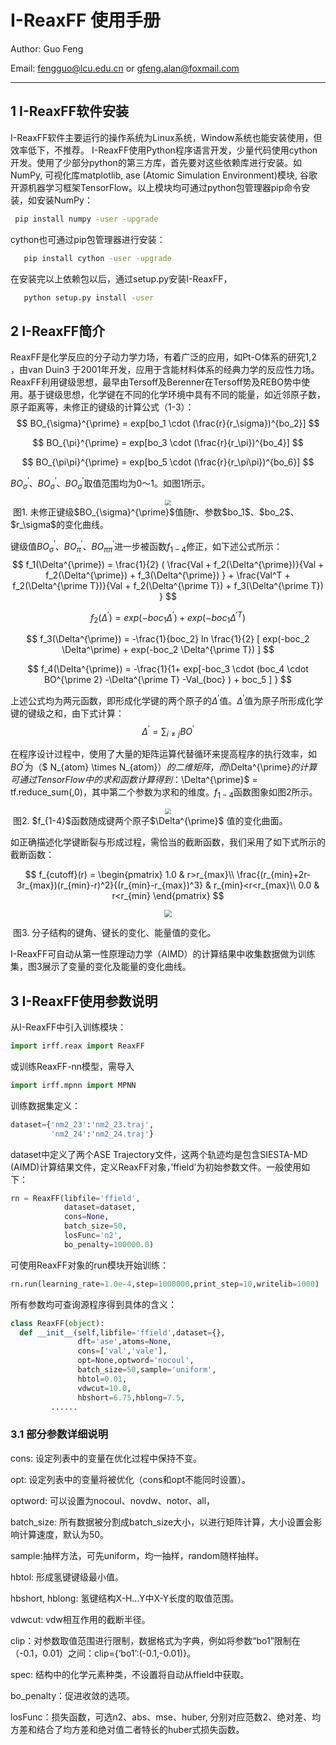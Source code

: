 # I-ReaxFF 使用手册

Author: Guo Feng

Email: fengguo@lcu.edu.cn or gfeng.alan@foxmail.com

---

## 1  I-ReaxFF软件安装
I-ReaxFF软件主要运行的操作系统为Linux系统，Window系统也能安装使用，但效率低下，不推荐。 I-ReaxFF使用Python程序语言开发，少量代码使用cython开发。使用了少部分python的第三方库，首先要对这些依赖库进行安装。如NumPy, 可视化库matplotlib, ase (Atomic Simulation Environment)模块, 谷歌开源机器学习框架TensorFlow。以上模块均可通过python包管理器pip命令安装，如安装NumPy：

```bash
 pip install numpy -user -upgrade
```
cython也可通过pip包管理器进行安装：

```bash
   pip install cython -user -upgrade
```
在安装完以上依赖包以后，通过setup.py安装I-ReaxFF， 
```bash
   python setup.py install -user 
```
## 2 I-ReaxFF简介
 ReaxFF是化学反应的分子动力学力场，有着广泛的应用，如Pt-O体系的研究1,2 ，由van Duin3 于2001年开发，应用于含能材料体系的经典力学的反应性力场。ReaxFF利用键级思想，最早由Tersoff及Berenner在Tersoff势及REBO势中使用。基于键级思想，化学键在不同的化学环境中具有不同的能量，如近邻原子数，原子距离等，未修正的键级的计算公式（1-3）：
$$
BO_{\sigma}^{\prime} = exp[bo_1 \cdot (\frac{r}{r_\sigma})^{bo_2}]
$$

$$
BO_{\pi}^{\prime} = exp[bo_3 \cdot (\frac{r}{r_\pi})^{bo_4}]
$$

$$
BO_{\pi\pi}^{\prime} = exp[bo_5 \cdot (\frac{r}{r_\pi\pi})^{bo_6}]
$$

$BO_{\sigma}^{\prime}$、$BO_{\sigma}^{\prime}$、$BO_{\sigma}^{\prime}$取值范围均为0～1。如图1所示。

<div align=center><img src="图1.png" style="zoom:60%;" /></div>
​                                               图1. 未修正键级$BO_{\sigma}^{\prime}$值随r、参数$bo_1$、$bo_2$、$r_\sigma$的变化曲线。

键级值$BO_{\sigma}^{\prime}$、$BO_{\pi}^{\prime}$、$BO_{\pi\pi}^{\prime}$进一步被函数$f_{1-4}$修正，如下述公式所示：
$$
f_1(\Delta^{\prime}) = \frac{1}{2} ( 
 \frac{Val + f_2(\Delta^{\prime})}{Val + f_2(\Delta^{\prime}) + f_3(\Delta^{\prime}) } +
 \frac{Val^T + f_2(\Delta^{\prime T})}{Val + f_2(\Delta^{\prime T}) + f_3(\Delta^{\prime T}) }
$$

$$
f_2(\Delta^{\prime}) =exp(-boc_1 \Delta^\prime) + exp(-boc_1 \Delta^{\prime T})
$$

$$
f_3(\Delta^{\prime}) = -\frac{1}{boc_2} ln \frac{1}{2} [
exp(-boc_2 \Delta^\prime) + exp(-boc_2 \Delta^{\prime T})
]
$$

$$
f_4(\Delta^{\prime}) = -\frac{1}{1+
exp[-boc_3 \cdot (boc_4 \cdot BO^{\prime 2} -\Delta^{\prime T} -Val_{boc} ) + boc_5 ]
}
$$

上述公式均为两元函数，即形成化学键的两个原子的$\Delta^{\prime}$值。$\Delta^{\prime}$值为原子所形成化学键的键级之和，由下式计算：
$$
\Delta^{\prime} = \sum_{i \ne j} BO^\prime
$$

在程序设计过程中，使用了大量的矩阵运算代替循环来提高程序的执行效率，如$BO^{\prime}$为（$ N_{atom} \times N_{atom}$）的二维矩阵，而$\Delta^{\prime}$的计算可通过TensorFlow中的求和函数计算得到：$\Delta^{\prime}$ = tf.reduce_sum(,0)，其中第二个参数为求和的维度。$f_{1-4}$函数图象如图2所示。

<div align=center><img src="图2.png" style="zoom:60%;" /></div>
​                                                    图2. $f_{1-4}$函数随成键两个原子$\Delta^{\prime}$ 值的变化曲面。

如正确描述化学键断裂与形成过程，需恰当的截断函数，我们采用了如下式所示的截断函数：

$$
f_{cutoff}(r) = 
\begin{pmatrix}
 1.0 & r>r_{max}\\
\frac{(r_{min}+2r-3r_{max})(r_{min}-r)^2}{(r_{min}-r_{max})^3} & r_{min}<r<r_{max}\\
0.0  & r<r_{min}
\end{pmatrix}
$$

<div align=center><img src="图3.png" style="zoom:75%;" /></div>

​                                               图3. 分子结构的键角、键长的变化、能量值的变化。

I-ReaxFF可自动从第一性原理动力学（AIMD）的计算结果中收集数据做为训练集，图3展示了变量的变化及能量的变化曲线。

## 3  I-ReaxFF使用参数说明

从I-ReaxFF中引入训练模块：
```python
import irff.reax import ReaxFF 
```

或训练ReaxFF-nn模型，需导入
```python
import irff.mpnn import MPNN
```
训练数据集定义：
```python
dataset={'nm2_23':'nm2_23.traj',
         'nm2_24':'nm2_24.traj'}
```
dataset中定义了两个ASE Trajectory文件，这两个轨迹均是包含SIESTA-MD (AIMD)计算结果文件，定义ReaxFF对象，’ffield’为初始参数文件。一般使用如下：
```python
rn = ReaxFF(libfile='ffield',
            dataset=dataset,
            cons=None,
            batch_size=50,
            losFunc='n2',
            bo_penalty=100000.0)
```
可使用ReaxFF对象的run模块开始训练：
```python
rn.run(learning_rate=1.0e-4,step=1000000,print_step=10,writelib=1000) 
```
所有参数均可查询源程序得到具体的含义： 
```python
class ReaxFF(object):
  def __init__(self,libfile='ffield',dataset={},
               dft='ase',atoms=None,
               cons=['val','vale'],
               opt=None,optword='nocoul',
               batch_size=50,sample='uniform',
               hbtol=0.01,
               vdwcut=10.0,
               hbshort=6.75,hblong=7.5,
         ......
```

### 3.1 部分参数详细说明

cons: 设定列表中的变量在优化过程中保持不变。

opt: 设定列表中的变量将被优化（cons和opt不能同时设置）。

optword: 可以设置为nocoul、novdw、notor、all，

batch_size: 所有数据被分割成batch_size大小，以进行矩阵计算，大小设置会影响计算速度，默认为50。

sample:抽样方法，可先uniform，均一抽样，random随样抽样。

hbtol: 形成氢键键级最小值。

hbshort, hblong: 氢键结构X-H...Y中X-Y长度的取值范围。

vdwcut: vdw相互作用的截断半径。

clip：对参数取值范围进行限制，数据格式为字典，例如将参数“bo1”限制在（-0.1，0.01）之间：clip={‘bo1’:(-0.1,-0.01)}。

spec: 结构中的化学元素种类，不设置将自动从ffield中获取。

bo_penalty：促进收敛的选项。

losFunc：损失函数，可选n2、abs、mse、huber, 分别对应范数2、绝对差、均方差和结合了均方差和绝对值二者特长的huber式损失函数。

